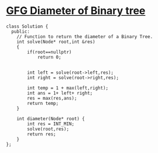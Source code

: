 # [GFG Diameter of Binary tree](https://www.geeksforgeeks.org/problems/diameter-of-binary-tree/1)

```
class Solution {
  public:
    // Function to return the diameter of a Binary Tree.
    int solve(Node* root,int &res)
    {
        if(root==nullptr)
            return 0;
        
        
        int left = solve(root->left,res);
        int right = solve(root->right,res);
        
        int temp = 1 + max(left,right);
        int ans = 1+ left+ right;
        res = max(res,ans);
        return temp;
    }
    
    int diameter(Node* root) {
        int res = INT_MIN;
        solve(root,res);
        return res;
    }
};
```
